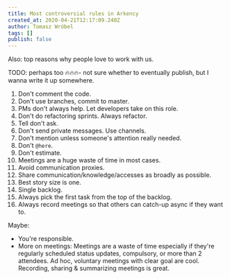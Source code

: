 ```yaml
---
title: Most controversial rules in Arkency
created_at: 2020-04-21T12:17:09.240Z
author: Tomasz Wróbel
tags: []
publish: false
---
```


Also: top reasons why people love to work with us.

TODO: perhaps too 🔥🔥🔥- not sure whether to eventually publish, but I wanna write it up somewhere.

1. Don't comment the code.
2. Don't use branches, commit to master.
3. PMs don't always help. Let developers take on this role.
4. Don't do refactoring sprints. Always refactor.
5. Tell don't ask.
6. Don't send private messages. Use channels.
7. Don't mention unless someone's attention really needed.
8. Don't `@here`.
9. Don't estimate.
10. Meetings are a huge waste of time in most cases.
11. Avoid communication proxies.
12. Share communication/knowledge/accesses as broadly as possible.
13. Best story size is one.
14. Single backlog.
15. Always pick the first task from the top of the backlog.
16. Always record meetings so that others can catch-up async if they want to.

Maybe:
- You're responsible.
- More on meetings: Meetings are a waste of time especially if they're regularly scheduled status updates, compulsory, or more than 2 attendees. Ad hoc, voluntary meetings with clear goal are cool. Recording, sharing & summarizing meetings is great.
